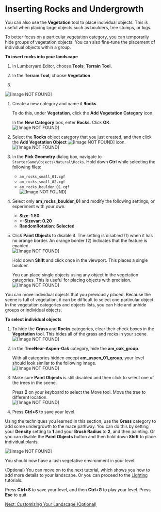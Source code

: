 # Inserting Rocks and Undergrowth<a name="vegetation-rocks"></a>

You can also use the **Vegetation** tool to place individual objects\. This is useful when placing large objects such as boulders, tree stumps, or logs\.

To better focus on a particular vegetation category, you can temporarily hide groups of vegetation objects\. You can also fine\-tune the placement of individual objects within a group\.

**To insert rocks into your landscape**

1. In Lumberyard Editor, choose **Tools**, **Terrain Tool**\.

1. In the **Terrain Tool**, choose **Vegetation**\.

1.   
![\[Image NOT FOUND\]](http://docs.aws.amazon.com/lumberyard/latest/gettingstartedguide/images/vegetation-trees-terraintab.png)

1. Create a new category and name it **Rocks**\.

   To do this, under **Vegetation**, click the **Add Vegetation Category** icon\.

   In the **New Category** box, enter **Rocks**\. Click **OK**\.  
![\[Image NOT FOUND\]](http://docs.aws.amazon.com/lumberyard/latest/gettingstartedguide/images/vegetation-rocks-add.png)

1. Select the **Rocks** object category that you just created, and then click the **Add Vegetation Object** ![\[Image NOT FOUND\]](http://docs.aws.amazon.com/lumberyard/latest/gettingstartedguide/images/add-vegetation-object.png) icon\.  
![\[Image NOT FOUND\]](http://docs.aws.amazon.com/lumberyard/latest/gettingstartedguide/images/vegetation-rocks-category.png)

1. In the **Pick Geometry** dialog box, navigate to `StarterGame\Objects\Natural\Rocks`\. Hold down **Ctrl** while selecting the following files:
   + `am_rocks_small_01.cgf`
   + `am_rocks_small_02.cgf`
   + `am_rocks_boulder_01.cgf`  
![\[Image NOT FOUND\]](http://docs.aws.amazon.com/lumberyard/latest/gettingstartedguide/images/vegetation-rocks-select.png)

1. Select only **am\_rocks\_boulder\_01** and modify the following settings, or experiment with your own\.
   + **Size**: **1\.50**
   + **\+\-Sizevar**: **0\.20**
   + **RandomRotation**: **Selected**

1. Click **Paint Objects** to disable it\. The setting is disabled \(1\) when it has no orange border\. An orange border \(2\) indicates that the feature is enabled\.  
![\[Image NOT FOUND\]](http://docs.aws.amazon.com/lumberyard/latest/gettingstartedguide/images/vegetation-rocks-unselected.png)

   Hold down **Shift** and click once in the viewport\. This places a single boulder\.

   You can place single objects using any object in the vegetation categories\. This is useful for placing objects with precision\.  
![\[Image NOT FOUND\]](http://docs.aws.amazon.com/lumberyard/latest/gettingstartedguide/images/vegetation-rocks-boulder.png)

You can move individual objects that you previously placed\. Because the scene is full of vegetation, it can be difficult to select one particular object\. In the vegetation categories and objects lists, you can hide and unhide groups or individual objects\.

**To select individual objects**

1. To hide the **Grass** and **Rocks** categories, clear their check boxes in the **Vegetation** tool\. This hides all of the grass and rocks in your scene\.  
![\[Image NOT FOUND\]](http://docs.aws.amazon.com/lumberyard/latest/gettingstartedguide/images/vegetation-rocks-hide.png)

1. In the **TreeNear\-Aspen\-Oak** category, hide the **am\_oak\_group**\.

   With all categories hidden except **am\_aspen\_01\_group**, your level should look similar to the following image\.  
![\[Image NOT FOUND\]](http://docs.aws.amazon.com/lumberyard/latest/gettingstartedguide/images/vegetation-rocks-hidden.png)

1. Make sure **Paint Objects** is still disabled and then click to select one of the trees in the scene\.

   Press **2** on your keyboard to select the Move tool\. Move the tree to different location\.  
![\[Image NOT FOUND\]](http://docs.aws.amazon.com/lumberyard/latest/gettingstartedguide/images/vegetation-rocks-move.png)

1. Press **Ctrl\+S** to save your level\.

Using the techniques you learned in this section, use the **Grass** category to add some undergrowth to the maze pathway\. You can do this by setting your **Density** setting to **1** and your **Brush Radius** to **2**, and then painting\. Or you can disable the **Paint Objects** button and then hold down **Shift** to place individual plants\.

![\[Image NOT FOUND\]](http://docs.aws.amazon.com/lumberyard/latest/gettingstartedguide/images/vegetation-rocks-undergrowth.png)

You should now have a lush vegetative environment in your level\. 

\(Optional\) You can move on to the next tutorial, which shows you how to add more details to your landscape\. Or you can proceed to the [Lighting](lighting.md) tutorials\. 

Press **Ctrl\+S** to save your level, and then **Ctrl\+G** to play your level\. Press **Esc** to quit\.

[Next: Customizing Your Landscape \(Optional\)](vegetation-landscape.md)